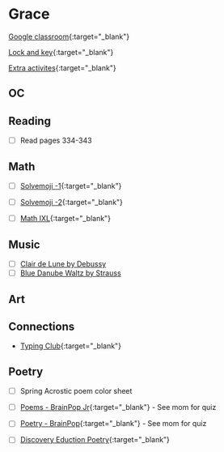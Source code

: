 # Grace

[Google classroom](https://classroom.google.com/){:target="_blank"}

[Lock and key](https://www.ahschools.us/sign-in){:target="_blank"}

[Extra activites](Grace_extra){:target="_blank"}


## OC


## Reading
- [ ] Read pages 334-343

## Math

- [ ] [Solvemoji -1](https://www.solvemoji.com/Puzzle/Puzzle/26992/){:target="_blank"}
- [ ] [Solvemoji -2](https://www.solvemoji.com/Puzzle/Puzzle/22989/){:target="_blank"}
- [ ] [Math IXL](https://www.ixl.com/math/grade-3){:target="_blank"}


## Music
- [ ] [Clair de Lune by Debussy](https://www.youtube.com/watch?v=CvFH_6DNRCY)
- [ ] [Blue Danube Waltz by Strauss](https://www.youtube.com/watch?v=IDaJ7rFg66A)

## Art


## Connections
 - [Typing Club](https://s.typingclub.com/sportal/){:target="_blank"}

## Poetry
 - [ ] Spring Acrostic poem color sheet
 - [ ] [Poems - BrainPop Jr](https://jr.brainpop.com/readingandwriting/writing/poems/){:target="_blank"} - See mom for quiz
 - [ ] [Poetry - BrainPop](https://www.brainpop.com/english/writing/poetry/){:target="_blank"} - See mom for quiz
 - [ ] [Discovery Eduction Poetry](https://app.discoveryeducation.com/learn/channels/channel/9d96e0d4-58c2-46f1-b62b-fba74ed89a21){:target="_blank"}

